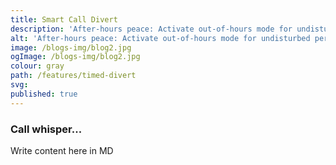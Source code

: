 ```yaml
---
title: Smart Call Divert
description: 'After-hours peace: Activate out-of-hours mode for undisturbed personal time.'
alt: 'After-hours peace: Activate out-of-hours mode for undisturbed personal time.'
image: /blogs-img/blog2.jpg
ogImage: /blogs-img/blog2.jpg
colour: gray
path: /features/timed-divert
svg: 
published: true
---
```



### Call whisper...
Write content here in MD
